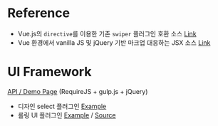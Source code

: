 # Reference
- Vue.js의 `directive`를 이용한 기존 `swiper` 플러그인 호환 소스
<a href="https://github.com/wddo/nuxtjs-demo/blob/vswiper/plugins/directives/vswiper.js">Link</a>
- Vue 환경에서 vanilla JS 및 jQuery 기반 마크업 대응하는 JSX 소스
<a href="https://github.com/wddo/nuxtjs-demo/blob/append-script-tag/pages/scriptJsx.vue">Link</a>
# UI Framework
<a href="http://ddoeng.dothome.co.kr/framework/wddo/out/">API / Demo Page</a> (RequireJS + gulp.js + jQuery)
- 디자인 select 플러그인
<a href="http://ddoeng.dothome.co.kr/framework/wddo/out/tutorial-Hanatour.components.selectbox.html">Example</a>
- 롤링 UI 플러그인
<a href="http://ddoeng.dothome.co.kr/framework/wddo/out/tutorial-Hanatour.controls.rolling.html">Example</a> /
<a href="https://github.com/wddo/rolling/blob/master/rolling.js">Source</a>
